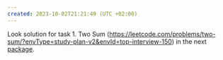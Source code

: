 ```yaml
---
created: 2023-10-02T21:21:49 (UTC +02:00)
---
```

Look solution for task 1. Two Sum
(https://leetcode.com/problems/two-sum/?envType=study-plan-v2&envId=top-interview-150) in the next
[package](../../../../../LeetCode/Algorithms/Easy/Two_Sum/Solution.java).
